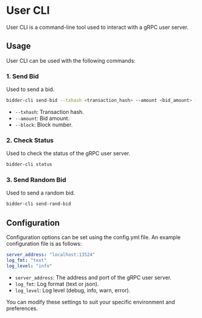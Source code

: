# User CLI
User CLI is a command-line tool used to interact with a gRPC user server.

## Usage
User CLI can be used with the following commands:

### 1. Send Bid
Used to send a bid.

```bash
bidder-cli send-bid --txhash <transaction_hash> --amount <bid_amount> --block <block_number>
```
* `--txhash`: Transaction hash.
* `--amount`: Bid amount.
* `--block`: Block number.

### 2. Check Status
Used to check the status of the gRPC user server.

```bash
bidder-cli status
```

### 3. Send Random Bid
Used to send a random bid.

```bash
bidder-cli send-rand-bid
```

## Configuration
Configuration options can be set using the config.yml file. An example configuration file is as follows:

```yaml
server_address: "localhost:13524"
log_fmt: "text"
log_level: "info"
```

* `server_address`: The address and port of the gRPC user server.
* `log_fmt`: Log format (text or json).
* `log_level`: Log level (debug, info, warn, error).

You can modify these settings to suit your specific environment and preferences.

